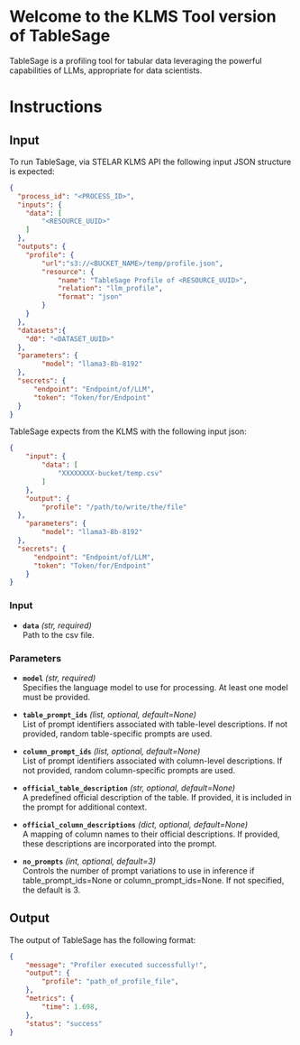 # Welcome to the KLMS Tool version of TableSage

TableSage is a profiling tool for tabular data leveraging the powerful capabilities of LLMs, appropriate for data scientists. 

# Instructions



## Input
To run TableSage, via STELAR KLMS API the following input JSON structure is expected:

```json
{
  "process_id": "<PROCESS_ID>",
  "inputs": {
    "data": [
        "<RESOURCE_UUID>"
    ]
  },
  "outputs": {
    "profile": {
        "url":"s3://<BUCKET_NAME>/temp/profile.json",
        "resource": {
            "name": "TableSage Profile of <RESOURCE_UUID>",
            "relation": "llm_profile",
            "format": "json"
        }
    }
  },
  "datasets":{
    "d0": "<DATASET_UUID>" 
  },
  "parameters": {
        "model": "llama3-8b-8192"
  },
  "secrets": {
      "endpoint": "Endpoint/of/LLM",
      "token": "Token/for/Endpoint"
  }
}
```


TableSage expects from the KLMS with the following input json:

```json
{
	"input": {
		"data": [
		    "XXXXXXXX-bucket/temp.csv"
		]
	},
	"output": {
		"profile": "/path/to/write/the/file"
  },
	"parameters": {
        "model": "llama3-8b-8192"
  },
  "secrets": {
      "endpoint": "Endpoint/of/LLM",
      "token": "Token/for/Endpoint"
	}
}
```

### Input

- **`data`** *(str, required)*  
  Path to the csv file.  

### Parameters  

- **`model`** *(str, required)*  
  Specifies the language model to use for processing. At least one model must be provided.  

- **`table_prompt_ids`** *(list, optional, default=None)*  
  List of prompt identifiers associated with table-level descriptions. If not provided, random table-specific prompts are used.  

- **`column_prompt_ids`** *(list, optional, default=None)*  
  List of prompt identifiers associated with column-level descriptions. If not provided, random column-specific prompts are used.  

- **`official_table_description`** *(str, optional, default=None)*  
  A predefined official description of the table. If provided, it is included in the prompt for additional context.  

- **`official_column_descriptions`** *(dict, optional, default=None)*  
  A mapping of column names to their official descriptions. If provided, these descriptions are incorporated into the prompt.  

- **`no_prompts`** *(int, optional, default=3)*  
  Controls the number of prompt variations to use in inference if table_prompt_ids=None or column_prompt_ids=None. If not specified, the default is 3.  
 
## Output

The output of TableSage has the following format:

```json
{
    "message": "Profiler executed successfully!",
	"output": {
		"profile": "path_of_profile_file",
    },
	"metrics": {	
        "time": 1.698,
    },
	"status": "success"
}
```
